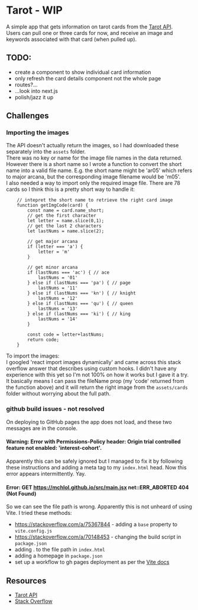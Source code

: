 # Tarot - WIP

A simple app that gets information on tarot cards from the [Tarot API](https://github.com/ekelen/tarot-api).  
Users can pull one or three cards for now, and receive an image and keywords associated with that card (when pulled up).  

## TODO:
- create a component to show individual card information
- only refresh the card details component not the whole page
- routes?... 
- ...look into next.js
- polish/jazz it up 

## Challenges

### Importing the images

The API doesn't actually return the images, so I had downloaded these separately into the `assets` folder.  
There was no key or name for the image file names in the data returned. However there is a short name so I wrote a function to convert the short name into a valid file name. E.g. the short name might be 'ar05' which refers to major arcana, but the corresponding image filename would be 'm05'.  
I also needed a way to import only the required image file. There are 78 cards so I think this is a pretty short way to handle it:  

```
    // intepret the short name to retrieve the right card image
    function getImgCode(card) {
        const name = card.name_short;
        // get the first character
        let letter = name.slice(0,1);
        // get the last 2 characters
        let lastNums = name.slice(2);

        // get major arcana
        if (letter === 'a') {
            letter = 'm'
        } 

        // get minor arcana
        if (lastNums === 'ac') { // ace
            lastNums = '01'
        } else if (lastNums === 'pa') { // page
            lastNums = '11'
        } else if (lastNums === 'kn') { // knight
            lastNums = '12'
        } else if (lastNums === 'qu') { // queen
            lastNums = '13'
        } else if (lastNums === 'ki') { // king
            lastNums = '14'
        }

        const code = letter+lastNums;
        return code;
    }
```

To import the images:  
I googled 'react import images dynamically' and came across this stack overflow answer that describes using custom hooks. I didn't have any experience with this yet so I'm not 100% on how it works but I gave it a try. It basically means I can pass the fileName prop (my 'code' returned from the function above) and it will return the right image from the `assets/cards` folder without worrying about the full path.  

### github build issues - not resolved

On deploying to GitHub pages the app does not load, and these two messages are in the console.  

#### Warning: Error with Permissions-Policy header: Origin trial controlled feature not enabled: 'interest-cohort'.
Apparently this can be safely ignored but I managed to fix it by following these instructions and adding a meta tag to my `index.html` head. Now this error appears intermittently. Yay.


#### Error: GET https://mchlol.github.io/src/main.jsx net::ERR_ABORTED 404 (Not Found)
So we can see the file path is wrong. Apparently this is not unheard of using Vite. I tried these methods: 
- https://stackoverflow.com/a/75367844 - adding a `base` property to `vite.config.js`
- https://stackoverflow.com/a/70148453 - changing the build script in `package.json`
- adding . to the file path in `index.html`
- adding a homepage in `package.json`
- set up a workflow to gh pages deployment as per the [Vite docs](https://vitejs.dev/guide/static-deploy.html)

## Resources

- [Tarot API](https://github.com/ekelen/tarot-api)
- [Stack Overflow](https://stackoverflow.com/a/70024111)